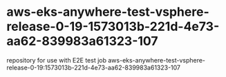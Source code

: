 # aws-eks-anywhere-test-vsphere-release-0-19-1573013b-221d-4e73-aa62-839983a61323-107
repository for use with E2E test job aws-eks-anywhere-test-vsphere-release-0-19:1573013b-221d-4e73-aa62-839983a61323-107
